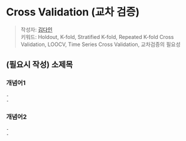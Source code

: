 # Cross Validation (교차 검증)
> 작성자: [김다인](github.com/id)   
> 키워드: Holdout, K-fold, Stratified K-fold,  Repeated K-fold Cross Validation, LOOCV, Time Series Cross Validation, 교차검증의 필요성

## (필요시 작성) 소제목

### **개념어1**
    -
    - 

### **개념어2**
    - 
    - 
